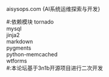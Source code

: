 aisysops.com {AI系统运维探索与开发} 

#:依赖模块
tornado  
mysql  
jinja2  
markdown  
pygments  
python-memcached  
wtforms  
#:本论坛基于3n1b开源项目进行二次开发
